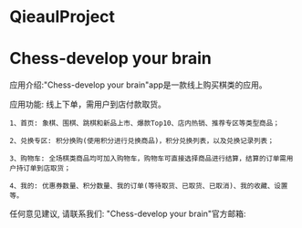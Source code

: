# QieaulProject
# Chess-develop your brain

  应用介绍:"Chess-develop your brain"app是一款线上购买棋类的应用。

  应用功能: 线上下单，需用户到店付款取货。
  
    1、首页: 象棋、围棋、跳棋和新品上市、爆款Top10、店内热销、推荐专区等类型商品；
    
    2、兑换专区: 积分换购(使用积分进行兑换商品)，积分兑换列表，以及兑换记录列表；
    
    3、购物车: 全场棋类商品均可加入购物车，购物车可直接选择商品进行结算，结算的订单需用户持订单到店取货；
    
    4、我的: 优惠券数量、积分数量、我的订单(等待取货、已取货、已取消)、我的收藏、设置等。

  任何意见建议, 请联系我们: 
  "Chess-develop your brain"官方邮箱: 
